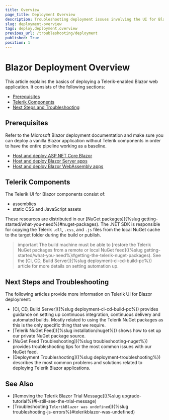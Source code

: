 ```yaml
---
title: Overview
page_title: Deployment Overview
description: Troubleshooting deployment issues involving the UI for Blazor suite.
slug: deployment-overview
tags: deploy,deployment,overview
previous_url: /troubleshooting/deployment
published: True
position: 1
---
```


# Blazor Deployment Overview

This article explains the basics of deploying a Telerik-enabled Blazor web application. It consists of the following sections:

* [Prerequisites](#prerequisites)
* [Telerik Components](#telerik-components)
* [Next Steps and Troubleshooting](#next-steps-and-troubleshooting)


## Prerequisites

Refer to the Microsoft Blazor deployment documentation and make sure you can deploy a vanilla Blazor application without Telerik components in order to have the entire pipeline working as a baseline.

* [Host and deploy ASP.NET Core Blazor](https://docs.microsoft.com/en-us/aspnet/core/host-and-deploy/blazor/)
* [Host and deploy Blazor Server apps](https://learn.microsoft.com/en-us/aspnet/core/blazor/host-and-deploy/server)
* [Host and deploy Blazor WebAssembly apps](https://learn.microsoft.com/en-us/aspnet/core/blazor/host-and-deploy/webassembly)


## Telerik Components

The Telerik UI for Blazor components consist of:

* assemblies
* static CSS and JavaScript assets

These resources are distributed in our [NuGet packages]({%slug getting-started/what-you-need%}#nuget-packages). The .NET SDK is responsible for copying the Telerik `.dll`, `.css`, and `.js` files from the local NuGet cache to the target folder during the build or publish.

>important The build machine must be able to [restore the Telerik NuGet packages from a remote or local NuGet feed]({%slug getting-started/what-you-need%}#getting-the-telerik-nuget-packages). See the [CI, CD, Build Server]({%slug deployment-ci-cd-build-pc%}) article for more details on setting automation up.


## Next Steps and Troubleshooting

The following articles provide more information on Telerik UI for Blazor deployment:

* [CI, CD, Build Server]({%slug deployment-ci-cd-build-pc%}) provides guidance on setting up continuous integration, continuous delivery and automated builds. Mostly related to using the Telerik NuGet packages as this is the only specific thing that we require.
* [Telerik NuGet Feed]({%slug installation/nuget%}) shows how to set up our private NuGet package source.
* [NuGet Feed Troubleshooting]({%slug troubleshooting-nuget%}) provides troubleshooting tips for the most common issues with our NuGet feed.
* [Deployment Troubleshooting]({%slug deployment-troubleshooting%}) describes the most common problems and solutions related to deploying Telerik Blazor applications.


## See Also

* [Removing the Telerik Blazor Trial Message]({%slug upgrade-tutorial%}#i-still-see-the-trial-message)
* [Troubleshooting `TelerikBlazor was undefined`]({%slug troubleshooting-js-errors%}#telerikblazor-was-undefined) 
